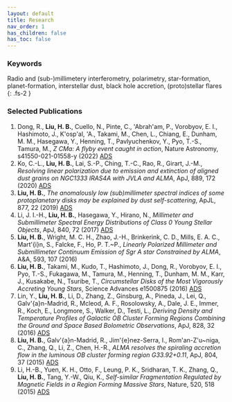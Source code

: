 ```yaml
---
layout: default
title: Research
nav_order: 1
has_children: false
has_toc: false
---
```


### Keywords

Radio and (sub-)millimetery interferometry, polarimetry, star-formation, planet-formation, interstellar dust, black hole accretion, (proto)stellar flares
{: .fs-2 }

### Selected Publications

1. Dong, R., **Liu, H. B.**, Cuello, N., Pinte, C., \'Abrah\'am, P., Vorobyov, E. I., Hashimoto, J., K\'osp\'al, \'A., Takami, M., Chen, L., Chiang, E., Dunham, M. M., Hasegawa, Y., Henning, T., Pavlyuchenkov, Y., Pyo, T.-S., Tamura, M., *Z CMa: A flyby event caught in action*, Nature Astronomy, s41550-021-01558-y (2022) [ADS](https://ui.adsabs.harvard.edu/abs/2022NatAs.tmp....4D/abstract)
2. Ko, C.-L., **Liu, H. B.**, Lai, S.-P., Ching, T.-C., Rao, R., Girart, J.-M., *Resolving linear polarization due to emission and extinction of aligned dust grains on NGC1333 IRAS4A with JVLA and ALMA*, ApJ, 889, 172 (2020) [ADS](https://ui.adsabs.harvard.edu/abs/2020ApJ...889..172K/abstract)
3. **Liu, H. B.**, *The anomalously low (sub)millimeter spectral indices of some protoplanetary disks may be explained by dust self-scattering*, ApJL, 877, 22 (2019) [ADS](https://ui.adsabs.harvard.edu/abs/2019ApJ...877L..22L/abstract)
4. Li, J. I.-H., **Liu, H. B.**, Hasegawa, Y., Hirano, N., *Millimeter and Submillimeter Spectral Energy Distributions of Class 0 Young Stellar Objects*, ApJ, 840, 72 (2017)  [ADS](https://ui.adsabs.harvard.edu/abs/2017ApJ...840...72L/abstract)
5. **Liu, H. B.**, Wright, M. C. H., Zhao, J.-H., Brinkerink, C. D., Mills, E. A. C., Mart\'{i}n, S., Falcke, F., Ho, P. T.~P., *Linearly Polarized Millimeter and Submillimeter Continuum Emission of Sgr A star Constrained by ALMA*, A&A, 593, 107 (2016)
6. **Liu, H. B.**, Takami, M., Kudo, T., Hashimoto, J., Dong, R., Vorobyov, E. I., Pyo, T.-S., Fukagawa, M., Tamura, M., Henning, T., Dunham, M. M., Karr, J., Kusakabe, N., Tsuribe, T., *Circumstellar Disks of the Most Vigorously Accreting Young Stars*, Science Advances e1500875 (2016) [ADS](http://adsabs.harvard.edu/abs/2016SciA....200875L)
7. Lin, Y., **Liu, H. B.**, Li, D., Zhang, Z., Ginsburg, A., Pineda, J., Lei, Q., Galv\'{a}n-Madrid, R., Mcleod, A. F., Rosolowsky, A., Dale, J. E., Immer, R., Koch, E., Longmore, S., Walker, D., Testi, L., *Deriving Density and Temperature Profiles of Galactic OB Cluster Forming Regions Combining the Ground and Space Based Bolometric Observations*, ApJ, 828, 32 (2016) [ADS](http://adsabs.harvard.edu/abs/2016ApJ...828...32L)
8. **Liu, H. B.**, Galv\'{a}n-Madrid, R., Jim\'{e}nez-Serra, I., Rom\'an-Z\'u\~niga, C., Zhang, Q., Li, Z., Chen, H.-R., *ALMA resolves the spiraling accretion flow in the luminous OB cluster forming region G33.92+0.11*, ApJ, 804, 37 (2015) [ADS](http://adsabs.harvard.edu/abs/2015ApJ...804...37L)
9. Li, H.-B., Yuen, K. H., Otto, F., Leung, P. K., Sridharan, T. K., Zhang, Q., **Liu, H. B.**, Tang, Y.-W., Qiu, K., *Self-similar Fragmentation Regulated by Magnetic Fields in a Region Forming Massive Stars*, Nature, 520, 518 (2015) [ADS](http://adsabs.harvard.edu/abs/2015Natur.520..518L)
